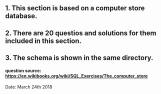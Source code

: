 ## 1. This section is based on a computer store database.
## 2. There are 20 questios and solutions for them included in this section.
## 3. The schema is shown in the same directory.

#### question source: https://en.wikibooks.org/wiki/SQL_Exercises/The_computer_store

Date: March 24th 2018